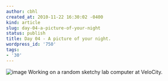 ```yaml
---
author: cbhl
created_at: 2010-11-22 16:30:02 -0400
kind: article
slug: day-04-a-picture-of-your-night
status: publish
title: Day 04 - A picture of your night.
wordpress_id: '750'
tags:
- '30'
---
```


![image](http://images.azuresky.ca/blog/wp-content/uploads/2010/11/wpid-IMG_20101118_034808.jpg)
Working on a random sketchy lab computer at VeloCity.
